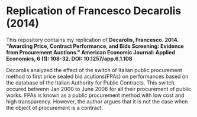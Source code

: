 # Replication of Francesco Decarolis (2014)  <a class = "tocSkip">
   
This repository contains my replication of
**Decarolis, Francesco. 2014. "Awarding Price, Contract Performance, and Bids Screening: Evidence from Procurement Auctions." American Economic Journal: Applied Economics, 6 (1): 108-32. DOI: 10.1257/app.6.1.108**
   
Decarolis analyzed the effect of the switch of Italian public procurement method to first price sealed bid acutions(FPAs) on performances based on the database of the Italian Authority for Public Contracts. This switch occured betwenn Jan 2000 to June 2006 for all their procurement of public works. FPAs is known as a public procurement method with low cost and high transparency. However, the author argues that it is not the case when the object of procurement is a contract.

